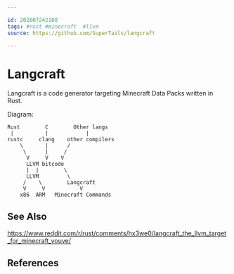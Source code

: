 ```yaml
---

id: 202007242108
tags: #rust #minecraft  #llvm
source: https://github.com/SuperTails/langcraft

---
```


# Langcraft
Langcraft is a code generator targeting Minecraft Data Packs written in Rust.

Diagram:

    Rust        C        Other langs  
     |          |            |  
    rustc     clang    other compilers
        \       |      /
         \      |     /
          V     V    V  
          LLVM bitcode
          |  |        \
          LLVM         \
         /    \        Langcraft
         V     V           V  
        x86  ARM   Minecraft Commands

## See Also
https://www.reddit.com/r/rust/comments/hx3we0/langcraft_the_llvm_target_for_minecraft_youve/

## References

